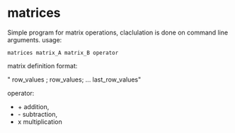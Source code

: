 # matrices
Simple program for matrix operations, claclulation is done on command line arguments.
usage:
```
matrices matrix_A matrix_B operator
```
matrix definition format:

" row_values ; row_values; ... last_row_values"

operator: 
- \+ addition, 
- \- subtraction, 
- x multiplication
